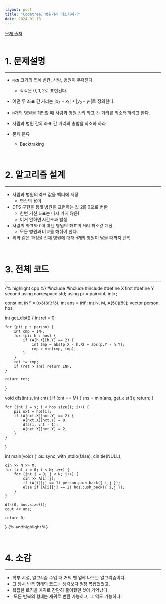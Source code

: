```yaml
---
layout: post
title: "Codetree. 병원거리 최소화하기"
date: 2024-01-13
---
```


[문제 출처](https://www.codetree.ai/training-field/frequent-problems/problems/min-of-hospital-distance/) <br/><br/>


# 1. 문제설명
<hr>

- `NxN` 크기의 맵에 빈칸, 사람, 병원이 주어진다.
  - 각각은 0, 1, 2로 표현된다.
- 어떤 두 좌표 간 거리는 $|x_2 - x_1| + |y_2 - y_1|$로 정의한다.
- `M`개의 병원을 폐업할 때 사람과 병원 간의 좌표 간 거리를 최소화 하려고 한다.
- 사람과 병원 간의 좌표 간 거리의 총합을 최소화 하라


- 문제 분류
  - Backtraking


<br/>

# 2. 알고리즘 설계
<hr>

- 사람과 병원의 좌표 값을 벡터에 저장
  - 연산의 용이
- DFS 구현을 통해 병원을 표현하는 값 2를 0으로 변환
  - 한번 거친 좌표는 다시 가지 않음!
  - 이거 안하면 시간초과 발생
- 사람의 좌표와 0이 아닌 병원의 좌표의 거리 최소값 계산
  - 모든 병원과 비교를 해줘야 한다.
- 위와 같은 과정을 전체 병원에 대해 `M`개의 병원이 남을 때까지 반복


<br/>

# 3. 전체 코드
<hr>

{% highlight cpp %}
#include <iostream>
#include <vector>
#include <queue>
#define X first
#define Y second
using namespace std;
using pii = pair<int, int>;

const int INF = 0x3f3f3f3f;
int ans = INF;
int N, M, A[50][50];
vector<pii> person, hos;

int get_dist() {
	int ret = 0;

	for (pii p : person) {
		int cmp = INF;
		for (pii h : hos) {
			if (A[h.X][h.Y] == 2) {
				int tmp = abs(p.X - h.X) + abs(p.Y - h.Y);
				cmp = min(cmp, tmp);
			}
		}
		ret += cmp;
		if (ret > ans) return INF;
	}

	return ret;
}

void dfs(int s, int cnt) {
	if (cnt == M) {
		ans = min(ans, get_dist());
		return;
	}

	for (int i = s; i < hos.size(); i++) {
		pii nxt = hos[i];
		if (A[nxt.X][nxt.Y] == 2) {
			A[nxt.X][nxt.Y] = 0;
			dfs(i, cnt - 1);
			A[nxt.X][nxt.Y] = 2;
		}
	}
}

int main(void) {
	ios::sync_with_stdio(false);
	cin.tie(NULL);

	cin >> N >> M;
	for (int i = 0; i < N; i++) {
		for (int j = 0; j < N; j++) {
			cin >> A[i][j];
			if (A[i][j] == 1) person.push_back({ i,j });
			else if (A[i][j] == 2) hos.push_back({ i,j });
		}
	}

	dfs(0, hos.size());
	cout << ans;

	return 0;
}
{% endhighlight %}

<br/>

# 4. 소감
<hr>

- 학부 시절, 알고리즘 수업 때 거의 맨 앞에 나오는 알고리즘이다.
- 그 당시 반복 형태의 코드는 생각보다 엄청 복잡했었고,
- 복잡한 로직을 재귀로 간단히 풀이했던 것이 기억났다.
- '모든 반복의 형태는 재귀로 변환 가능하고, 그 역도 가능하다.'